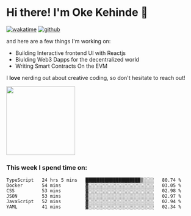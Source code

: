 # Hi there! I'm Oke Kehinde :cowboy_hat_face:

[![wakatime](https://wakatime.com/badge/user/5f3f42a0-7b4f-4c4b-b2da-012c5ac2fa62.svg)](https://wakatime.com/@5f3f42a0-7b4f-4c4b-b2da-012c5ac2fa62)
[![github](https://img.shields.io/github/followers/okeken?logo=github&style=plastic)](https://github.com/okeken?tab=followers)

and here are a few things I'm working on:

- Building Interactive frontend UI with Reactjs
- Biulding Web3 Dapps for the decentralized world
- Writing Smart Contracts On the EVM

I **love** nerding out about creative coding, so don't hesitate to reach out!


<img height="180em" src="https://github-readme-stats.vercel.app/api?username=okeken&show_icons=true&hide_border=true&&count_private=true&include_all_commits=true" />

### This week I spend time on:

<!--START_SECTION:waka-->

```text
TypeScript   24 hrs 5 mins   ████████████████████▒░░░░   80.74 %
Docker       54 mins         ▓░░░░░░░░░░░░░░░░░░░░░░░░   03.05 %
CSS          53 mins         ▓░░░░░░░░░░░░░░░░░░░░░░░░   02.98 %
JSON         53 mins         ▓░░░░░░░░░░░░░░░░░░░░░░░░   02.97 %
JavaScript   52 mins         ▓░░░░░░░░░░░░░░░░░░░░░░░░   02.94 %
YAML         41 mins         ▓░░░░░░░░░░░░░░░░░░░░░░░░   02.34 %
```

<!--END_SECTION:waka-->
